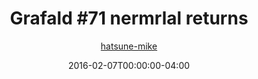 ---
title: "Grafald #71 nermrlal returns"
type: "image"
date: 2016-02-07T00:00:00-04:00
draft: false
categories: ["Grafald"]
image_path: "../img/2016/71.png"
alt_text: ""
is_subpage: true
author: "[hatsune-mike](https://cohost.org/hatsune-mike)"
---